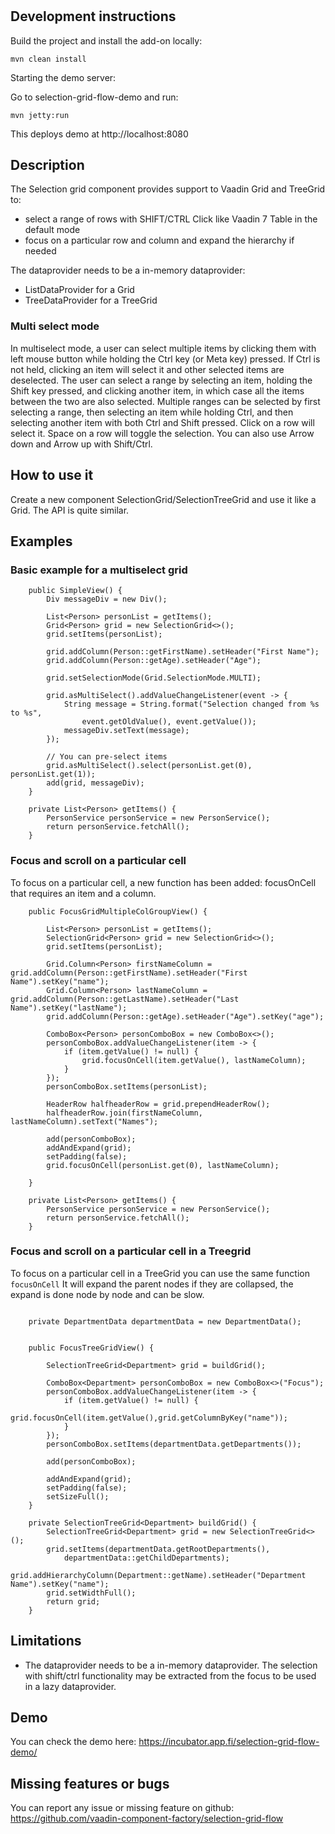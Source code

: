 # 


## Development instructions

Build the project and install the add-on locally:
```
mvn clean install
```
Starting the demo server:

Go to selection-grid-flow-demo and run:
```
mvn jetty:run
```

This deploys demo at http://localhost:8080

## Description 

The Selection grid component provides support to Vaadin Grid and TreeGrid to:
* select a range of rows with SHIFT/CTRL Click like Vaadin 7 Table in the default mode
* focus on a particular row and column and expand the hierarchy if needed

The dataprovider needs to be a in-memory dataprovider:
* ListDataProvider for a Grid
* TreeDataProvider for a TreeGrid


### Multi select mode 

In multiselect mode, a user can select multiple items by clicking them with left mouse button while holding the Ctrl key (or Meta key) pressed.
If Ctrl is not held, clicking an item will select it and other selected items are deselected.
The user can select a range by selecting an item, holding the Shift key pressed, and clicking another item, in which case all the items between the two are also selected.
Multiple ranges can be selected by first selecting a range, then selecting an item while holding Ctrl, and then selecting another item with both Ctrl and Shift pressed.
Click on a row will select it.
Space on a row will toggle the selection.
You can also use Arrow down and Arrow up with Shift/Ctrl. 

## How to use it

Create a new component SelectionGrid/SelectionTreeGrid and use it like a Grid. The API is quite similar.


## Examples

### Basic example for a multiselect grid

```
    public SimpleView() {
        Div messageDiv = new Div();

        List<Person> personList = getItems();
        Grid<Person> grid = new SelectionGrid<>();
        grid.setItems(personList);

        grid.addColumn(Person::getFirstName).setHeader("First Name");
        grid.addColumn(Person::getAge).setHeader("Age");

        grid.setSelectionMode(Grid.SelectionMode.MULTI);

        grid.asMultiSelect().addValueChangeListener(event -> {
            String message = String.format("Selection changed from %s to %s",
                event.getOldValue(), event.getValue());
            messageDiv.setText(message);
        });

        // You can pre-select items
        grid.asMultiSelect().select(personList.get(0), personList.get(1));
        add(grid, messageDiv);
    }

    private List<Person> getItems() {
        PersonService personService = new PersonService();
        return personService.fetchAll();
    }
```

### Focus and scroll on a particular cell

To focus on a particular cell, a new function has been added:
focusOnCell that requires an item and a column.

```
    public FocusGridMultipleColGroupView() {

        List<Person> personList = getItems();
        SelectionGrid<Person> grid = new SelectionGrid<>();
        grid.setItems(personList);

        Grid.Column<Person> firstNameColumn = grid.addColumn(Person::getFirstName).setHeader("First Name").setKey("name");
        Grid.Column<Person> lastNameColumn = grid.addColumn(Person::getLastName).setHeader("Last Name").setKey("lastName");
        grid.addColumn(Person::getAge).setHeader("Age").setKey("age");

        ComboBox<Person> personComboBox = new ComboBox<>();
        personComboBox.addValueChangeListener(item -> {
            if (item.getValue() != null) {
                grid.focusOnCell(item.getValue(), lastNameColumn);
            }
        });
        personComboBox.setItems(personList);

        HeaderRow halfheaderRow = grid.prependHeaderRow();
        halfheaderRow.join(firstNameColumn, lastNameColumn).setText("Names");

        add(personComboBox);
        addAndExpand(grid);
        setPadding(false);
        grid.focusOnCell(personList.get(0), lastNameColumn);

    }

    private List<Person> getItems() {
        PersonService personService = new PersonService();
        return personService.fetchAll();
    }
```

### Focus and scroll on a particular cell in a Treegrid

To focus on a particular cell in a TreeGrid you can use the same function `focusOnCell`
It will expand the parent nodes if they are collapsed, the expand is done node by node and can be slow.

```

    private DepartmentData departmentData = new DepartmentData();


    public FocusTreeGridView() {

        SelectionTreeGrid<Department> grid = buildGrid();

        ComboBox<Department> personComboBox = new ComboBox<>("Focus");
        personComboBox.addValueChangeListener(item -> {
            if (item.getValue() != null) {
                grid.focusOnCell(item.getValue(),grid.getColumnByKey("name"));
            }
        });
        personComboBox.setItems(departmentData.getDepartments());

        add(personComboBox);

        addAndExpand(grid);
        setPadding(false);
        setSizeFull();
    }

    private SelectionTreeGrid<Department> buildGrid() {
        SelectionTreeGrid<Department> grid = new SelectionTreeGrid<>();
        grid.setItems(departmentData.getRootDepartments(),
            departmentData::getChildDepartments);
        grid.addHierarchyColumn(Department::getName).setHeader("Department Name").setKey("name");
        grid.setWidthFull();
        return grid;
    }
```

## Limitations

* The dataprovider needs to be a in-memory dataprovider. The selection with shift/ctrl functionality may be extracted from the focus to be used in a lazy dataprovider.

## Demo

You can check the demo here: https://incubator.app.fi/selection-grid-flow-demo/

## Missing features or bugs

You can report any issue or missing feature on github: https://github.com/vaadin-component-factory/selection-grid-flow

